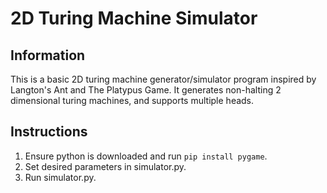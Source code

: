 # 2D Turing Machine Simulator
## Information
This is a basic 2D turing machine generator/simulator program inspired by Langton's Ant and The Platypus Game. It generates non-halting 2 dimensional turing machines, and supports multiple heads.
## Instructions
1. Ensure python is downloaded and run ```pip install pygame```.
2. Set desired parameters in simulator.py.
3. Run simulator.py.
